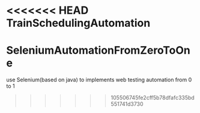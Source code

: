 <<<<<<< HEAD
TrainSchedulingAutomation
=======
# SeleniumAutomationFromZeroToOne
use Selenium(based on java) to implements web testing automation from 0 to 1
>>>>>>> 105506745fe2cff5b78dfafc335bd551741d3730
